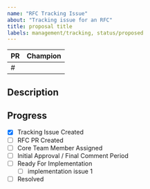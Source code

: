 ```yaml
---
name: "RFC Tracking Issue"
about: "Tracking issue for an RFC"
title: proposal title
labels: management/tracking, status/proposed
---
```


<!-- fill out PR ID and core team champion when known -->

|PR|Champion|
|--|--------|
|# |        |

## Description

<!-- Short description of the proposed feature. Save the details for the RFC document. -->

## Progress

<!-- indicates the state of the proposal -->
<!-- see readme for information on rfc lifecycle -->

- [x] Tracking Issue Created
- [ ] RFC PR Created <!-- add link to above table when available -->
- [ ] Core Team Member Assigned <!-- add username to above table when known -->
- [ ] Initial Approval / Final Comment Period
- [ ] Ready For Implementation
    <!-- add list of issues needed for implementing the proposal here -->
    - [ ] implementation issue 1
- [ ] Resolved <!-- implementation complete and merged -->
